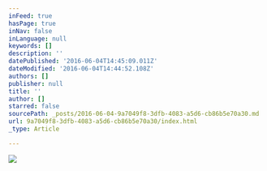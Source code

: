 ```yaml
---
inFeed: true
hasPage: true
inNav: false
inLanguage: null
keywords: []
description: ''
datePublished: '2016-06-04T14:45:09.011Z'
dateModified: '2016-06-04T14:44:52.108Z'
authors: []
publisher: null
title: ''
author: []
starred: false
sourcePath: _posts/2016-06-04-9a7049f8-3dfb-4083-a5d6-cb86b5e70a30.md
url: 9a7049f8-3dfb-4083-a5d6-cb86b5e70a30/index.html
_type: Article

---
```

![](https://the-grid-user-content.s3-us-west-2.amazonaws.com/add66335-ba56-4081-8bc9-23298e0180f1.png)